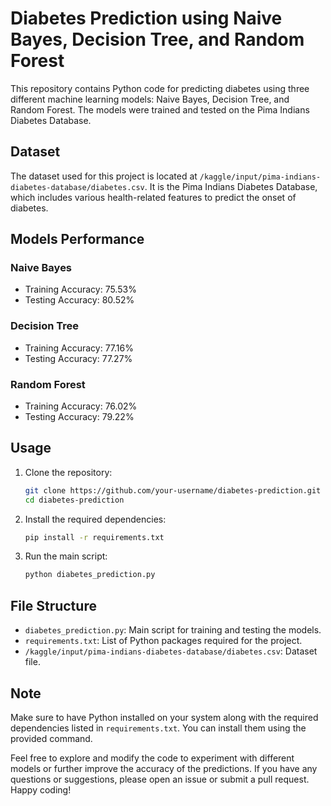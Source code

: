 # Diabetes Prediction using Naive Bayes, Decision Tree, and Random Forest

This repository contains Python code for predicting diabetes using three different machine learning models: Naive Bayes, Decision Tree, and Random Forest. The models were trained and tested on the Pima Indians Diabetes Database.

## Dataset
The dataset used for this project is located at `/kaggle/input/pima-indians-diabetes-database/diabetes.csv`. It is the Pima Indians Diabetes Database, which includes various health-related features to predict the onset of diabetes.

## Models Performance

### Naive Bayes
- Training Accuracy: 75.53%
- Testing Accuracy: 80.52%

### Decision Tree
- Training Accuracy: 77.16%
- Testing Accuracy: 77.27%

### Random Forest
- Training Accuracy: 76.02%
- Testing Accuracy: 79.22%

## Usage
1. Clone the repository:
   ```bash
   git clone https://github.com/your-username/diabetes-prediction.git
   cd diabetes-prediction
   ```

2. Install the required dependencies:
   ```bash
   pip install -r requirements.txt
   ```

3. Run the main script:
   ```bash
   python diabetes_prediction.py
   ```

## File Structure
- `diabetes_prediction.py`: Main script for training and testing the models.
- `requirements.txt`: List of Python packages required for the project.
- `/kaggle/input/pima-indians-diabetes-database/diabetes.csv`: Dataset file.

## Note
Make sure to have Python installed on your system along with the required dependencies listed in `requirements.txt`. You can install them using the provided command.

Feel free to explore and modify the code to experiment with different models or further improve the accuracy of the predictions. If you have any questions or suggestions, please open an issue or submit a pull request. Happy coding!
